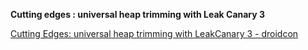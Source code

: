 
**Cutting edges : universal heap trimming with Leak Canary 3**


[Cutting Edges: universal heap trimming with LeakCanary 3 - droidcon](https://www.droidcon.com/2024/07/17/cutting-edges-universal-heap-trimming-with-leakcanary-3/)




